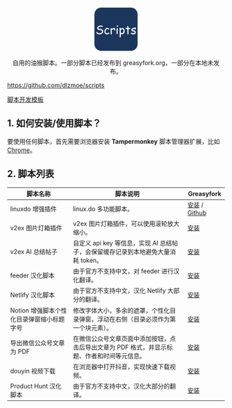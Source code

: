 <p align="center"><img width="100" src="./assets/favicon.png"></p>

<p align="center">自用的油猴脚本。一部分脚本已经发布到 greasyfork.org，一部分在本地未发布。</p>

https://github.com/dlzmoe/scripts

[脚本开发模板](./scripts.js)

## 1. 如何安装/使用脚本？

要使用任何脚本，首先需要浏览器安装 **Tampermonkey** 脚本管理器扩展，比如 [Chrome](https://chromewebstore.google.com/detail/jinjaccalgkegednnccohejagnlnfdag)。

## 2. 脚本列表

| 脚本名称                                  | 脚本说明                                                                                    | Greasyfork                                                                                          |
| ----------------------------------------- | ------------------------------------------------------------------------------------------- | --------------------------------------------------------------------------------------------------- |
| linuxdo 增强插件                          | linux.do 多功能脚本。                                                                       | [安装](https://greasyfork.org/scripts/501827) / [Github](https://github.com/dlzmoe/linuxdo-scripts) |
| v2ex 图片灯箱插件                         | v2ex 图片灯箱插件，可以使用滚轮放大缩小。                                                   | [安装](https://greasyfork.org/scripts/454963)                                                       |
| v2ex AI 总结帖子                          | 自定义 api key 等信息，实现 AI 总结帖子，会保留缓存记录到本地避免大量消耗 token。           | [安装](https://greasyfork.org/scripts/505714)                                                       |
| feeder 汉化脚本                           | 由于官方不支持中文，对 feeder 进行汉化翻译。                                                | [安装](https://greasyfork.org/scripts/481157)                                                       |
| Netlify 汉化脚本                          | 由于官方不支持中文，汉化 Netlify 大部分的翻译。                                             | [安装](https://greasyfork.org/scripts/484197)                                                       |
| Notion 增强脚本个性化目录弹窗缩小标题字号 | 修改字体大小，多余的遮罩，个性化目录弹窗，浮动在右侧（目录必须作为第一个块元素）。          | [安装](https://greasyfork.org/scripts/485105)                                                       |
| 导出微信公众号文章为 PDF                  | 在微信公众号文章页面中添加按钮，点击后导出文章为 PDF 格式，并显示标题、作者和时间等元信息。 | [安装](https://greasyfork.org/scripts/510683)                                                       |
| douyin 视频下载                           | 在浏览器中打开抖音，实现快速下载视频。                                                      | [安装]()                                                                                            |
| Product Hunt 汉化脚本                     | 由于官方不支持中文，汉化大部分的翻译。                                                      | [安装]()                                                                                            |
